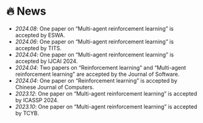 # 🔥 News
- *2024.08*: One paper on “Multi-agent reinforcement learning” is accepted by ESWA.
- *2024.06*: One paper on “Multi-agent reinforcement learning” is accepted by TITS.
- *2024.04*: One paper on “Multi-agent reinforcement learning” is accepted by IJCAI 2024.
- *2024.04*: Two papers on “Reinforcement learning” and “Multi-agent reinforcement learning” are accepted by the Journal of Software.
- *2024.04*: One paper on “Reinforcement learning” is accepted by Chinese Journal of Computers.
- *2023.12*: One paper on “Multi-agent reinforcement learning” is accepted by ICASSP 2024.
- *2023.10*: One paper on “Multi-agent reinforcement learning” is accepted by TCYB.
<!--
- *2023.08*: One paper on “Reinforcement learning” is accepted by KBS.
- *2023.07*: One paper on “Reinforcement learning” is awarded as Outstanding Paper by CCFAI 2023.
- *2023.07*: One paper on “Reinforcement learning” is accepted by ECAI 2023.
- *2023.05*: One paper on “Reinforcement learning” is accepted by UAI 2023.
- *2023.04*: We release the [multi-agent robot learning environment](https://github.com/shangdongyang/multi_agent_robot_env).
- *2023.04*: One paper on “Reinforcement learning” is accepted by FGCS.
- *2023.02*: One paper on “Multi-agent reinforcement learning” is accepted by ICASSP 2023.
- *2022.12*: One paper on “Game theory” is accepted by TCYB.
- *2022.11*: One paper on “Multi-agent reinforcement learning” is accepted by AAAI 2023.
-->
